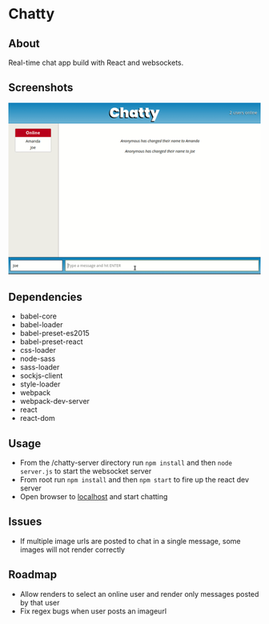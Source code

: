 # Chatty

## About
Real-time chat app build with React and websockets.

## Screenshots
![Sample Chat Session](https://raw.githubusercontent.com/dmyronuk/chatty/master/screenshots/demo.gif)

## Dependencies
- babel-core
- babel-loader
- babel-preset-es2015
- babel-preset-react
- css-loader
- node-sass
- sass-loader
- sockjs-client
- style-loader
- webpack
- webpack-dev-server
- react
- react-dom

## Usage
- From the /chatty-server directory run ```npm install``` and then ```node server.js``` to start the websocket server
- From root run ```npm install``` and then ```npm start``` to fire up the react dev server
- Open browser to [localhost](http://127.0.0.1:3000) and start chatting

## Issues
- If multiple image urls are posted to chat in a single message, some images will not render correctly

## Roadmap
- Allow renders to select an online user and render only messages posted by that user
- Fix regex bugs when user posts an imageurl 


